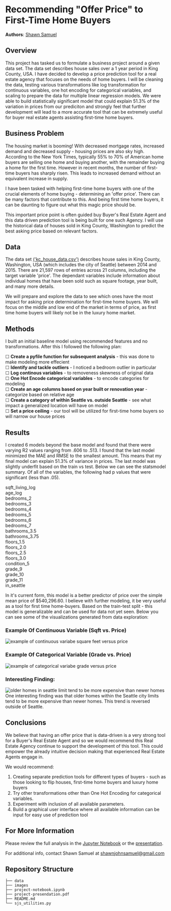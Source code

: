 # Recommending "Offer Price" to First-Time Home Buyers

**Authors**: [Shawn Samuel](mailto:shawnjohnsamuel@gmail.com)  

## Overview

This project has tasked us to formulate a business project around a given data set. The data set describes house sales over a 1 year period in King County, USA. I have decided to develop a price prediction tool for a real estate agency that focuses on the needs of home buyers. I will be cleaning the data, testing various transformations like log transformation for continuous variables, one hot encoding for categorical variables, and scaling to prepare the data for multiple linear regression models. We were able to build statistically significant model that could explain 51.3% of the variation in prices from our prediciton and strongly feel that further development will lead to a more accurate tool that can be extremely useful for buyer real estate agents assisting first-time home buyers.

## Business Problem

The housing market is booming! With decreased mortgage rates, increased demand and decreased supply - housing prices are also sky high. According to the New York Times, typically 55% to 70% of American home buyers are selling one home and buying another, with the remainder buying a home for the first time. However in recent months, the number of first-time buyers has sharply risen. This leads to increased demand without an equivalent increase in supply. 

I have been tasked with helping first-time home buyers with one of the crucial elements of home buying - determining an 'offer price'. There can be many factors that contribute to this. And being first time home buyers, it can be daunting to figure out what this magic price should be. 

This important price point is often guided buy Buyer's Real Estate Agent and this data driven prediction tool is being built for one such Agency. I will use the historical data of houses sold in King County, Washington to predict the best asking price based on relevant factors.  

## Data

The data set [('kc_house_data.csv')](data/kc_house_data.csv) describes house sales in King County, Washington, USA (which includes the city of Seattle) between 2014 and 2015. There are 21,597 rows of entries across 21 columns, including the target variable 'price'. The dependant variables include information about individual homes that have been sold such as square footage, year built, and many more details. 

We will prepare and explore the data to see which ones have the most impact for asking price determination for first-time home buyers. We will focus on the middle and low end of the market in terms of price, as first time home buyers will likely not be in the luxury home market.

## Methods

I built an initial baseline model using recommended features and no transformations. After this I followed the following plan:

☐ **Create a pyfile function for subsequent analysis** - this was done to make modeling more effecient  
☐ **Identify and tackle outliers** - I noticed a bedroom outlier in particular  
☐ **Log continous variables** - to removeness skewness of original data  
☐ **One Hot Encode categorical variables** - to encode categories for modeling  
☐ **Create an age columns based on year built or renovation year** - categorize based on relative age  
☐ **Create a category of within Seattle vs. outside Seattle** - see what impact a generalized location will have on model  
☐ **Set a price ceiling** - our tool will be utilized for first-time home buyers so will narrow our house prices  

## Results

I created 6 models beyond the base model and found that there were varying R2 values ranging from .606 to .513. I found that the last model minimized the MAE and RMSE to the smallest amount. This means that my final model can explain 51.3% of variance in prices. The last model was slightly underfit based on the train vs test. Below we can see the statsmodel summary. Of all of the variables, the following had p values that were significant (less than .05).

sqft_living_log  
age_log	 
bedrooms_2  
bedrooms_3  
bedrooms_4  
bedrooms_5  
bedrooms_6  
bedrooms_7  
bathrooms_3.5  
bathrooms_3.75  
floors_1.5  
floors_2.0  
floors_2.5  
floors_3.0  
condition_5  
grade_9  
grade_10  
grade_11  
in_seattle  

In it's current form, this model is a better predictor of price over the simple mean price of $540,296.60. I believe with further modeling, it be very useful as a tool for first time home-buyers. Based on the train-test split - this model is generalizable and can be used for data not yet seen. Below you can see some of the visualizations generated from data exploration:  

### Example Of Continuous Variable (Sqft vs. Price)  
![example of continuous variabe square feet versus price](images/cont_variable_sqft_vs_price.png)

### Example Of Categorical Variable (Grade vs. Price)  
![example of categorical variabe grade versus price](images/cat_variable_grade_vs_price.png)

### Interesting Finding:
![older homes in seattle limit tend to be more expensive than newer homes](images/age_vs_price_in_or_out_seattle.png)  
One interesting finding was that older homes within the Seattle city limits tend to be more expensive than newer homes. This trend is reversed outside of Seattle.   

## Conclusions

We believe that having an offer price that is data-driven is a very strong tool for a Buyer's Real Estate Agent and so we would recommend this Real Estate Agency continue to support the development of this tool. This could empower the already intuitive decision making that experienced Real Estate Agents engage in. 

We would recommend: 

1) Creating separate prediction tools for different types of buyers - such as those looking to flip houses, first-time home buyers and luxury home buyers  
2) Try other transformations other than One Hot Encoding for categorical variables.   
3) Experiment with inclusion of all available parameters.  
4) Build a graphical user interface where all available information can be input for easy use of prediction tool

## For More Information

Please review the full analysis in the [Jupyter Notebook](project-notebook.ipynb) or the [presentation](project-presentation.pdf).

For additional info, contact Shawn Samuel at [shawnjohnsamuel@gmail.com](mailto:shawnjohnsamuel@gmail.com)

## Repository Structure

```
├── data
├── images
├── project-notebook.ipynb
├── project-presendation.pdf
├── README.md
└── sjs_utilities.py
```
